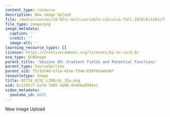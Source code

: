 ```yaml
---
content_type: resource
description: New image Upload
file: /media/courses/18-02sc-multivariable-calculus-fall-2010/6c1201c75a7474853a06de46be8904e1_MIT18_02SC_L30Brds_15a.png
file_type: image/png
image_metadata:
  caption: ''
  credit: ''
  image-alt: ''
learning_resource_types: []
license: https://creativecommons.org/licenses/by-nc-sa/4.0/
ocw_type: OCWImage
parent_title: 'Session 89: Gradient Fields and Potential Functions'
parent_type: CourseSection
parent_uid: f5c1d74d-e71a-42ee-f54e-858fdda4ad8f
resourcetype: Image
title: MIT18_02SC_L30Brds_15a.png
uid: 6c1201c7-5a74-7485-3a06-de46be8904e1
video_metadata:
  youtube_id: null
---
```

New image Upload